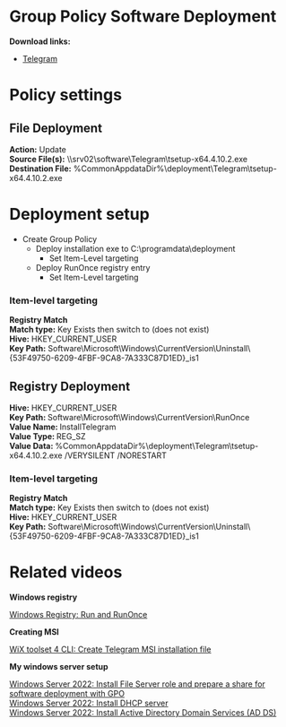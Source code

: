 # Group Policy Software Deployment
<b>Download links:</b> <br /> 
* [Telegram](https://desktop.telegram.org/)

# Policy settings
## File Deployment
<b>Action:</b> Update <br />
<b>Source File(s):</b> \\\\srv02\software\Telegram\tsetup-x64.4.10.2.exe <br />
<b>Destination File:</b> %CommonAppdataDir%\deployment\Telegram\tsetup-x64.4.10.2.exe

# Deployment setup
* Create Group Policy
    * Deploy installation exe to C:\programdata\deployment
        * Set Item-Level targeting
    * Deploy RunOnce registry entry
        * Set Item-Level targeting

### Item-level targeting
<b>Registry Match</b><br />
<b>Match type:</b> Key Exists then switch to (does not exist) <br />
<b>Hive:</b> HKEY_CURRENT_USER <br />
<b>Key Path:</b> Software\Microsoft\Windows\CurrentVersion\Uninstall\\{53F49750-6209-4FBF-9CA8-7A333C87D1ED}_is1

## Registry Deployment
<b>Hive:</b> HKEY_CURRENT_USER <br />
<b>Key Path: </b> Software\Microsoft\Windows\CurrentVersion\RunOnce <br />
<b>Value Name: </b> InstallTelegram <br />
<b>Value Type: </b> REG_SZ <br />
<b>Value Data: </b> %CommonAppdataDir%\deployment\Telegram\tsetup-x64.4.10.2.exe /VERYSILENT /NORESTART

### Item-level targeting
<b>Registry Match</b><br />
<b>Match type:</b> Key Exists then switch to (does not exist) <br />
<b>Hive:</b> HKEY_CURRENT_USER <br />
<b>Key Path:</b> Software\Microsoft\Windows\CurrentVersion\Uninstall\\{53F49750-6209-4FBF-9CA8-7A333C87D1ED}_is1

# Related videos

<b>Windows registry</b>

[Windows Registry: Run and RunOnce](https://youtu.be/zgFzCq5uEPw) <br />

<b>Creating MSI</b>

[WiX toolset 4 CLI: Create Telegram MSI installation file](https://youtu.be/wDiuEd88Ovc)<br />

<b>My windows server setup</b>

[Windows Server 2022: Install File Server role and prepare a share for software deployment with GPO](https://youtu.be/jEWSdC2qwyA) <br />
[Windows Server 2022: Install DHCP server](https://youtu.be/8n0MD9stQis) <br />
[Windows Server 2022: Install Active Directory Domain Services (AD DS)](https://youtu.be/1cYewbW3Tl0) <br />
